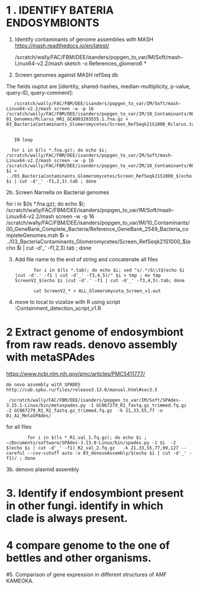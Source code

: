 

# 1 . IDENTIFY BATERIA ENDOSYMBIONTS

 1. Identify contaminants of genome assemblies with MASH  https://mash.readthedocs.io/en/latest/



       /scratch/wally/FAC/FBM/DEE/isanders/popgen_to_var/IM/Soft/mash-Linux64-v2.2/mash sketch -o References_glomero6 *
       
       
2. Screen genomes against MASH refSeq db

The fields ouptut are [identity, shared-hashes, median-multiplicity, p-value, query-ID, query-comment]:

       /scratch/wally/FAC/FBM/DEE/isanders/popgen_to_var/IM/Soft/mash-Linux64-v2.2/mash screen -w -p 16 /scratch/wally/FAC/FBM/DEE/isanders/popgen_to_var/IM/10_Contaminants/00_GeneBank_Complete_Bacteria/Reference_GeneBank_2549_Bacteria_completeGenomes.msh 01_Genomes/Rclarus_HR1_GCA003203555.1.fna.gz > 03_BacteriaContaminants_Glomeromycetes/Screen_RefSeqk21S1000_Rclarus.tab
       
       
       IN loop
       
      for i in $(ls *.fna.gz); do echo $i; /scratch/wally/FAC/FBM/DEE/isanders/popgen_to_var/IM/Soft/mash-Linux64-v2.2/mash screen -w -p 16 /scratch/wally/FAC/FBM/DEE/isanders/popgen_to_var/IM/10_Contaminants/00_GeneBank_Complete_Bacteria/Reference_GeneBank_2549_Bacteria_completeGenomes.msh $i > ../03_BacteriaContaminants_Glomeromycetes/Screen_RefSeqk21S1000_$(echo $i | cut -d'_' -f1,2,3).tab ; done 
       
       
 2b. Screen Narnella on Bacterial genomes
 
   for i in $(ls *.fna.gz); do echo $i; /scratch/wally/FAC/FBM/DEE/isanders/popgen_to_var/IM/Soft/mash-Linux64-v2.2/mash screen -w -p 16 /scratch/wally/FAC/FBM/DEE/isanders/popgen_to_var/IM/10_Contaminants/00_GeneBank_Complete_Bacteria/Reference_GeneBank_2549_Bacteria_completeGenomes.msh $i > ../03_BacteriaContaminants_Glomeromycetes/Screen_RefSeqk21S1000_$(echo $i | cut -d'_' -f1,2,3).tab ; done 
 

3. Add file name to the end of string and concatenate all files

              for i in $(ls *.tab); do echo $i; sed "s/.*/&\\t$(echo $i |cut -d'.' -f1 | cut -d'_' -f3,4,5)/" $i > tmp ; mv tmp ScreenV2_$(echo $i |cut -d'.' -f1 | cut -d'_' -f3,4,5).tab; done
              
              cat ScreenV2_* > ALL_Glomeromycota_Screen_v1.out
              
4. move to local to vizalize with R
using script :Containment_detection_script_v1.R


# 2 Extract genome of endosymbiont from raw reads. denovo assembly with metaSPAdes 
https://www.ncbi.nlm.nih.gov/pmc/articles/PMC5411777/

    de novo assembly with SPADES http://cab.spbu.ru/files/release3.13.0/manual.html#sec3.5

     /scratch/wally/FAC/FBM/DEE/isanders/popgen_to_var/IM/Soft/SPAdes-3.15.1-Linux/bin/metaspades.py -1 GC067279_R1_fastq.gz_trimmed.fq.gz  -2 GC067279_R1_R2_fastq.gz_trimmed.fq.gz  -k 21,33,55,77 -o 01_A1_MetaSPAdes/

for all files

            for i in $(ls *_R1_val_1.fq.gz); do echo $i ; ~/Documents/software/SPAdes-3.13.0-Linux/bin/spades.py -1 $i  -2 $(echo $i | cut -d'_' -f1)_R2_val_2.fq.gz   -k 21,33,55,77,99,127 --careful --cov-cutoff auto -o 03_denovoAssembly/$(echo $i | cut -d'_' -f1)/ ; done

3b. denovo plasmid assembly



# 3. Identify if endosymbiont present in other fungi. identify in which clade is always present.

# 4 compare genome to the one of bettles and other organisms.


#5. Comparison of gene expression in different structures of AMF KAMEOKA.


